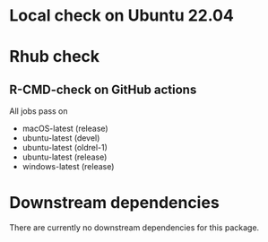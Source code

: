 # Local check on Ubuntu 22.04

   
# Rhub check

## R-CMD-check on GitHub actions 

All jobs pass on 

- macOS-latest (release)
- ubuntu-latest (devel)
- ubuntu-latest (oldrel-1)
- ubuntu-latest (release)
- windows-latest (release)


# Downstream dependencies
There are currently no downstream dependencies for this package.
